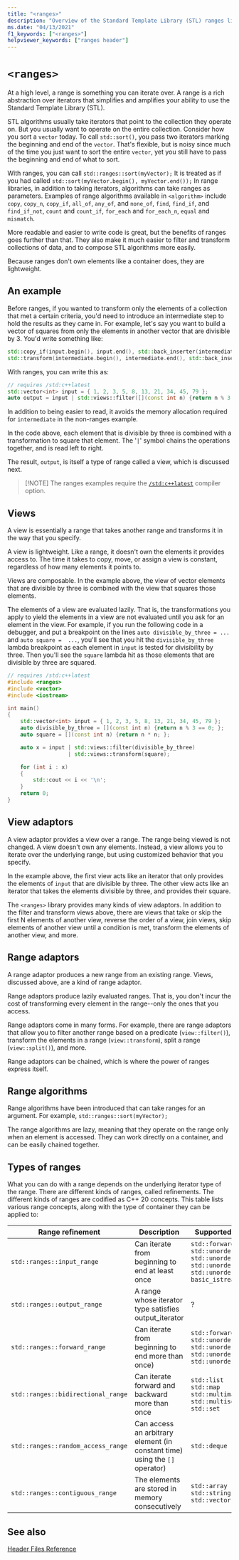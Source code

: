 ```yaml
---
title: "<ranges>"
description: "Overview of the Standard Template Library (STL) ranges library"
ms.date: "04/13/2021"
f1_keywords: ["<ranges>"]
helpviewer_keywords: ["ranges header"]
---
```


# `<ranges>`

At a high level, a range is something you can iterate over. A range is a rich abstraction over iterators that simplifies and amplifies your ability to use the Standard Template Library (STL).

STL algorithms usually take iterators that point to the collection they operate on. But you usually want to operate on the entire collection. Consider how you sort a `vector` today. To call `std::sort()`, you pass two iterators marking the beginning and end of the `vector`. That's flexible, but is noisy since much of the time you just want to sort the entire `vector`, yet you still have to pass the beginning and end of what to sort.

With ranges, you can call `std::ranges::sort(myVector);` It is treated as if you had called `std::sort(myVector.begin(), myVector.end());` In range libraries, in addition to taking iterators, algorithms can take ranges as parameters. Examples of range algorithms available in `<algorithm>` include `copy`, `copy_n`, `copy_if`, `all_of`, `any_of`, and `none_of`, `find`, `find_if`, and `find_if_not`, `count` and `count_if`, `for_each` and `for_each_n`, `equal` and `mismatch`.

More readable and easier to write code is great, but the benefits of ranges goes further than that. They also make it much easier to filter and transform collections of data, and to compose STL algorithms more easily.

Because ranges don't own elements like a container does, they are lightweight.

## An example

Before ranges, if you wanted to transform only the elements of a collection that met a certain criteria, you'd need to introduce an intermediate step to hold the results as they came in. For example, let's say you want to build a vector of squares from only the elements in another vector that are divisible by 3. You'd write something like:

```cpp
std::copy_if(input.begin(), input.end(), std::back_inserter(intermediate), [](const int i) { return i%3 == 0; });
std::transform(intermediate.begin(), intermediate.end(), std::back_inserter(output), [](const int i) {return i*i; });
```

With ranges, you can write this as:

```cpp
// requires /std:c++latest
std::vector<int> input = { 1, 2, 3, 5, 8, 13, 21, 34, 45, 79 };
auto output = input | std::views::filter([](const int n) {return n % 3 == 0; }) | std::views::transform([](const int n) {return n * n; });
```  

In addition to being easier to read, it avoids the memory allocation required for `intermediate` in the non-ranges example.

In the code above, each element that is divisible by three is combined with a transformation to square that element. The '`|`' symbol chains the operations together, and is read left to right.

The result, `output`, is itself a type of range called a view, which is discussed next.

> [!NOTE] The ranges examples require the [`/std:c++latest`](../build/reference/std-specify-language-standard-version.md) compiler option.


## Views

A view is essentially a range that takes another range and transforms it in the way that you specify.

A view is lightweight. Like a range, it doesn't own the elements it provides access to. The time it takes to copy, move, or assign a view is constant, regardless of how many elements it points to.

Views are composable. In the example above, the view of vector elements that are divisible by three is combined with the view that squares those elements.

The elements of a view are evaluated lazily. That is, the transformations you apply to yield the elements in a view are not evaluated until you ask for an element in the view. For example, if you run the following code in a debugger, and put a breakpoint on the lines `auto divisible_by_three = ...` and `auto square =  ...`, you'll see that you hit the `divisible_by_three` lambda breakpoint as each element in `input` is tested for divisibility by three. Then you'll see the `square` lambda hit as those elements that are divisible by three are squared.

```cpp
// requires /std:c++latest
#include <ranges>
#include <vector>
#include <iostream>

int main()
{
    std::vector<int> input = { 1, 2, 3, 5, 8, 13, 21, 34, 45, 79 };
    auto divisible_by_three = [](const int n) {return n % 3 == 0; };
    auto square = [](const int n) {return n * n; };

    auto x = input | std::views::filter(divisible_by_three)
                   | std::views::transform(square);

    for (int i : x)
    {
        std::cout << i << '\n';
    }
    return 0;
}
```

## View adaptors

A view adaptor provides a view over a range. The range being viewed is not changed. A view doesn't own any elements. Instead, a view allows you to iterate over the underlying range, but using customized behavior that you specify.

In the example above, the first view acts like an iterator that only provides the elements of `input` that are divisible by three. The other view acts like an iterator that takes the elements divisible by three, and provides their square.

The `<ranges>` library provides many kinds of view adaptors. In addition to the filter and transform views above, there are views that take or skip the first N elements of another view, reverse the order of a view, join views, skip elements of another view until a condition is met, transform the elements of another view, and more.

## Range adaptors

A range adaptor produces a new range from an existing range. Views, discussed above, are a kind of range adaptor.

Range adaptors produce lazily evaluated ranges. That is, you don't incur the cost of transforming every element in the range--only the ones that you access.

Range adaptors come in many forms. For example, there are range adaptors that allow you to filter another range based on a predicate (`view::filter()`), transform the elements in a range (`view::transform`), split a range (`view::split()`), and more.

Range adaptors can be chained, which is where the power of ranges express itself.

## Range algorithms

Range algorithms have been introduced that can take ranges for an argument. For example, `std::ranges::sort(myVector);`

The range algorithms are lazy, meaning that they operate on the range only when an element is accessed. They can work directly on a container, and can be easily chained together.

## Types of ranges

What you can do with a range depends on the underlying iterator type of the range. There are different kinds of ranges, called refinements. The different kinds of ranges are codified as C++ 20 concepts. This table lists various range concepts, along with the type of container they can be applied to:

| Range refinement | Description | Supported containers |
|--|--|--|
| `std::ranges::input_range` | Can iterate from beginning to end at least once | `std::forward_list`<br>`std::unordered_map`<br>`std::unordered_multimap`<br>`std::unordered_set`<br>`std::unordered_multiset`<br>`basic_istream_view` | 
| `std::ranges::output_range ` | A range whose iterator type satisfies output_iterator | ? |
| `std::ranges::forward_range` | Can iterate from beginning to end more than once) | `std::forward_list`<br>`std::unordered_map`<br>`std::unordered_multimap`<br>`std::unordered_set`<br>`std::unordered_multiset` |
| `std::ranges::bidirectional_range` | Can iterate forward and backward more than once | `std::list`<br>`std::map`<br>`std::multimap`<br>`std::multiset`<br>`std::set`|
| `std::ranges::random_access_range` | Can access an arbitrary element (in constant time) using the `[]` operator) | `std::deque` |
| `std::ranges::contiguous_range` | The elements are stored in memory consecutively | `std::array`<br>`std::string`<br>`std::vector` |

## See also

[Header Files Reference](../standard-library/cpp-standard-library-header-files.md)